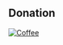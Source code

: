 ## Donation
[![Coffee](https://www.buymeacoffee.com/assets/img/custom_images/orange_img.png)](https://buymeacoffee.com/melbadry9)
